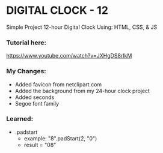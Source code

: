 # DIGITAL CLOCK - 12
Simple Project
12-hour Digital Clock
Using: HTML, CSS, & JS

### Tutorial here:
https://www.youtube.com/watch?v=JXHgDS8rIkM

### My Changes:
* Added favicon from netclipart.com
* Added the background from my 24-hour clock project
* Added seconds
* Segoe font family

### Learned:
* .padstart
    * example: "8".padStart(2, "0")
    * result = "08"
